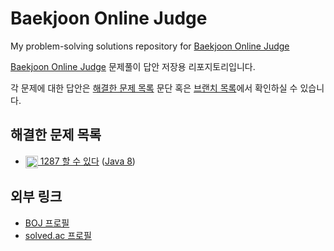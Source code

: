 # Baekjoon Online Judge
My problem-solving solutions repository for [Baekjoon Online Judge](https://www.acmicpc.net)

[Baekjoon Online Judge](https://www.acmicpc.net) 문제풀이 답안 저장용 리포지토리입니다.

각 문제에 대한 답안은 [해결한 문제 목록](#해결한-문제-목록) 문단 혹은 [브랜치 목록](https://github.com/No-Eul/Buildscripts/branches/all)에서 확인하실 수 있습니다.

## 해결한 문제 목록
* [<img src="https://static.solved.ac/tier_small/17.svg" height="20" align="center"> 1287 할 수 있다](https://www.acmicpc.net/problem/1287) ([Java 8](https://github.com/No-Eul/BaekjoonOnlineJudge/tree/1287/java))

## 외부 링크
* [BOJ 프로필](https://www.acmicpc.net/user/noeul)
* [solved.ac 프로필](https://solved.ac/profile/noeul)

